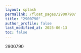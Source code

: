 ```yaml
---
layout: splash
permalink: /float_pages/2900790/
title: "2900790"
author_profile: false
last_modified_at: 2025-06-13
toc: false
---
```

 
2900790
